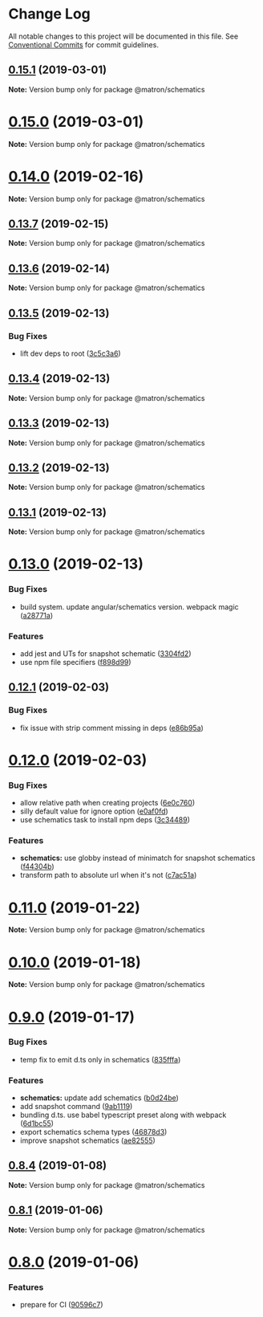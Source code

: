 # Change Log

All notable changes to this project will be documented in this file.
See [Conventional Commits](https://conventionalcommits.org) for commit guidelines.

## [0.15.1](https://github.com/emyann/matron/compare/v0.15.0...v0.15.1) (2019-03-01)

**Note:** Version bump only for package @matron/schematics





# [0.15.0](https://github.com/emyann/matron/compare/v0.14.0...v0.15.0) (2019-03-01)

**Note:** Version bump only for package @matron/schematics





# [0.14.0](https://github.com/emyann/matron/compare/v0.13.7...v0.14.0) (2019-02-16)

**Note:** Version bump only for package @matron/schematics





## [0.13.7](https://github.com/emyann/matron/compare/v0.13.6...v0.13.7) (2019-02-15)

**Note:** Version bump only for package @matron/schematics





## [0.13.6](https://github.com/emyann/matron/compare/v0.13.5...v0.13.6) (2019-02-14)

**Note:** Version bump only for package @matron/schematics





## [0.13.5](https://github.com/emyann/matron/compare/v0.13.4...v0.13.5) (2019-02-13)


### Bug Fixes

* lift dev deps to root ([3c5c3a6](https://github.com/emyann/matron/commit/3c5c3a6))





## [0.13.4](https://github.com/emyann/matron/compare/v0.13.3...v0.13.4) (2019-02-13)

**Note:** Version bump only for package @matron/schematics





## [0.13.3](https://github.com/emyann/matron/compare/v0.13.2...v0.13.3) (2019-02-13)

**Note:** Version bump only for package @matron/schematics





## [0.13.2](https://github.com/emyann/matron/compare/v0.13.1...v0.13.2) (2019-02-13)

**Note:** Version bump only for package @matron/schematics





## [0.13.1](https://github.com/emyann/matron/compare/v0.13.0...v0.13.1) (2019-02-13)

**Note:** Version bump only for package @matron/schematics





# [0.13.0](https://github.com/emyann/matron/compare/v0.12.1...v0.13.0) (2019-02-13)


### Bug Fixes

* build system. update angular/schematics version. webpack magic ([a28771a](https://github.com/emyann/matron/commit/a28771a))


### Features

* add jest and UTs for snapshot schematic ([3304fd2](https://github.com/emyann/matron/commit/3304fd2))
* use npm file specifiers ([f898d99](https://github.com/emyann/matron/commit/f898d99))





## [0.12.1](https://github.com/emyann/matron/compare/v0.12.0...v0.12.1) (2019-02-03)


### Bug Fixes

* fix issue with strip comment missing in deps ([e86b95a](https://github.com/emyann/matron/commit/e86b95a))





# [0.12.0](https://github.com/emyann/matron/compare/v0.11.0...v0.12.0) (2019-02-03)


### Bug Fixes

* allow relative path when creating projects ([6e0c760](https://github.com/emyann/matron/commit/6e0c760))
* silly default value for ignore option ([e0af0fd](https://github.com/emyann/matron/commit/e0af0fd))
* use schematics task to install npm deps ([3c34489](https://github.com/emyann/matron/commit/3c34489))


### Features

* **schematics:** use globby instead of minimatch for snapshot schematics ([f44304b](https://github.com/emyann/matron/commit/f44304b))
* transform path to absolute url when it's not ([c7ac51a](https://github.com/emyann/matron/commit/c7ac51a))





# [0.11.0](https://github.com/emyann/matron/compare/v0.10.0...v0.11.0) (2019-01-22)

**Note:** Version bump only for package @matron/schematics





# [0.10.0](https://github.com/emyann/matron/compare/v0.9.0...v0.10.0) (2019-01-18)

**Note:** Version bump only for package @matron/schematics





# [0.9.0](https://github.com/emyann/matron/compare/v0.8.5...v0.9.0) (2019-01-17)


### Bug Fixes

* temp fix to emit d.ts only in schematics ([835fffa](https://github.com/emyann/matron/commit/835fffa))


### Features

* **schematics:** update add schematics ([b0d24be](https://github.com/emyann/matron/commit/b0d24be))
* add snapshot command ([9ab1119](https://github.com/emyann/matron/commit/9ab1119))
* bundling d.ts. use babel typescript preset along with webpack ([6d1bc55](https://github.com/emyann/matron/commit/6d1bc55))
* export schematics schema types ([46878d3](https://github.com/emyann/matron/commit/46878d3))
* improve snapshot schematics ([ae82555](https://github.com/emyann/matron/commit/ae82555))





## [0.8.4](https://github.com/emyann/matron/compare/v0.8.3...v0.8.4) (2019-01-08)

**Note:** Version bump only for package @matron/schematics





## [0.8.1](https://github.com/emyann/matron/compare/v0.8.0...v0.8.1) (2019-01-06)

**Note:** Version bump only for package @matron/schematics





# [0.8.0](https://github.com/emyann/matron/compare/v0.7.2...v0.8.0) (2019-01-06)


### Features

* prepare for CI ([90596c7](https://github.com/emyann/matron/commit/90596c7))
